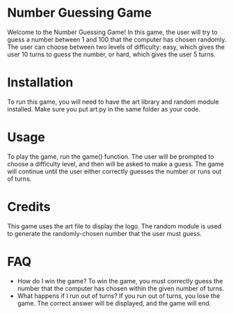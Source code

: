 # Number Guessing Game
Welcome to the Number Guessing Game! In this game, the user will try to guess a number between 1 and 100 that the computer has chosen randomly. The user can choose between two levels of difficulty: easy, which gives the user 10 turns to guess the number, or hard, which gives the user 5 turns.

# Installation
To run this game, you will need to have the art library and random module installed. Make sure you put art.py in the same folder as your code.

# Usage
To play the game, run the game() function. The user will be prompted to choose a difficulty level, and then will be asked to make a guess. The game will continue until the user either correctly guesses the number or runs out of turns.

# Credits
This game uses the art file to display the logo. The random module is used to generate the randomly-chosen number that the user must guess.

# FAQ
* How do I win the game?
To win the game, you must correctly guess the number that the computer has chosen within the given number of turns.
* What happens if I run out of turns?
If you run out of turns, you lose the game. The correct answer will be displayed, and the game will end.
